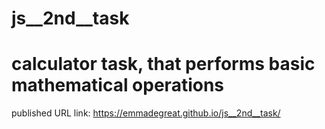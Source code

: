# js__2nd__task
# calculator task, that performs basic mathematical operations
published URL link: https://emmadegreat.github.io/js__2nd__task/

